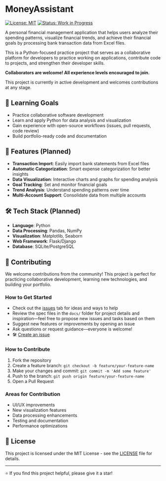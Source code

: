 # MoneyAssistant

[![License: MIT](https://img.shields.io/badge/License-MIT-yellow.svg)](https://opensource.org/licenses/MIT)
[![Status: Work in Progress](https://img.shields.io/badge/status-work--in--progress-orange)]()

A personal financial management application that helps users analyze their spending patterns, visualize financial trends, and achieve their financial goals by processing bank transaction data from Excel files.

This is a Python-focused practice project that serves as a collaborative platform for developers to practice working on applications, contribute code to projects, and strengthen their developer skills.

**Collaborators are welcome! All experience levels encouraged to join.**

This project is currently in active development and welcomes contributions at any stage.

## 🎯 Learning Goals

- Practice collaborative software development
- Learn and apply Python for data analysis and visualization
- Gain experience with open-source workflows (issues, pull requests, code review)
- Build portfolio-ready code and documentation

## 🚀 Features (Planned)

- **Transaction Import**: Easily import bank statements from Excel files
- **Automatic Categorization**: Smart expense categorization for better insights
- **Data Visualization**: Interactive charts and graphs for spending analysis
- **Goal Tracking**: Set and monitor financial goals
- **Trend Analysis**: Understand spending patterns over time
- **Multi-Account Support**: Consolidate data from multiple accounts

## 🛠️ Tech Stack (Planned)

- **Language**: Python
- **Data Processing**: Pandas, NumPy
- **Visualization**: Matplotlib, Seaborn
- **Web Framework**: Flask/Django 
- **Database**: SQLite/PostgreSQL

## 🤝 Contributing

We welcome contributions from the community! This project is perfect for practicing collaborative development, learning new technologies, and building your portfolio.

### How to Get Started

- Check out the [issues](https://github.com/AllanTrachtenberg/MoneyAssistant/issues) tab for ideas and ways to help
- Review the spec files in the `docs/` folder for project details and inspiration—feel free to propose new issues and tasks based on them
- Suggest new features or improvements by opening an issue
- Ask questions or request guidance—everyone is welcome!
- 🛠️ [Create an issue](https://github.com/AllanTrachtenberg/MoneyAssistant/issues)

### How to Contribute

1. Fork the repository
2. Create a feature branch: `git checkout -b feature/your-feature-name`
3. Make your changes and commit: `git commit -m 'Add some feature'`
4. Push to the branch: `git push origin feature/your-feature-name`
5. Open a Pull Request

### Areas for Contribution

- UI/UX improvements
- New visualization features
- Data processing enhancements
- Testing and documentation
- Performance optimizations

## 📄 License

This project is licensed under the MIT License - see the [LICENSE](LICENSE) file for details.

---

⭐ If you find this project helpful, please give it a star!
